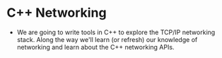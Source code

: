 # C++ Networking

* We are going to write tools in C++ to explore the TCP/IP networking
  stack. Along the way we'll learn (or refresh) our knowledge of
  networking and learn about the C++ networking APIs.



